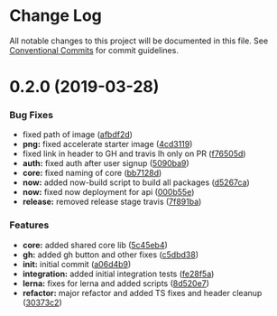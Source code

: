 # Change Log

All notable changes to this project will be documented in this file.
See [Conventional Commits](https://conventionalcommits.org) for commit guidelines.

# 0.2.0 (2019-03-28)


### Bug Fixes

* fixed path of image ([afbdf2d](https://github.com/chase-adams/accelerate-starter/commit/afbdf2d))
* **png:** fixed accelerate starter image ([4cd3119](https://github.com/chase-adams/accelerate-starter/commit/4cd3119))
* fixed link in header to GH and travis lh only on PR ([f76505d](https://github.com/chase-adams/accelerate-starter/commit/f76505d))
* **auth:** fixed auth after user signup ([5090ba9](https://github.com/chase-adams/accelerate-starter/commit/5090ba9))
* **core:** fixed naming of core ([bb7128d](https://github.com/chase-adams/accelerate-starter/commit/bb7128d))
* **now:** added now-build script to build all packages ([d5267ca](https://github.com/chase-adams/accelerate-starter/commit/d5267ca))
* **now:** fixed now deployment for api ([000b55e](https://github.com/chase-adams/accelerate-starter/commit/000b55e))
* **release:** removed release stage travis ([7f891ba](https://github.com/chase-adams/accelerate-starter/commit/7f891ba))


### Features

* **core:** added shared core lib ([5c45eb4](https://github.com/chase-adams/accelerate-starter/commit/5c45eb4))
* **gh:** added gh button and other fixes ([c5dbd38](https://github.com/chase-adams/accelerate-starter/commit/c5dbd38))
* **init:** initial commit ([a06d4b9](https://github.com/chase-adams/accelerate-starter/commit/a06d4b9))
* **integration:** added initial integration tests ([fe28f5a](https://github.com/chase-adams/accelerate-starter/commit/fe28f5a))
* **lerna:** fixes for lerna and added scripts ([8d520e7](https://github.com/chase-adams/accelerate-starter/commit/8d520e7))
* **refactor:** major refactor and added TS fixes and header cleanup ([30373c2](https://github.com/chase-adams/accelerate-starter/commit/30373c2))
